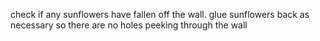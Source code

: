 
check if any sunflowers have fallen off the wall. glue sunflowers back as necessary so there are no holes peeking through the wall